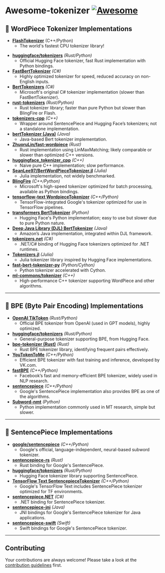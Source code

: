 # Awesome-tokenizer  [![Awesome](https://cdn.rawgit.com/sindresorhus/awesome/d7305f38d29fed78fa85652e3a63e154dd8e8829/media/badge.svg)](https://github.com/sindresorhus/awesome)

## 🔹 **WordPiece Tokenizer Implementations**

* **[FlashTokenizer](https://github.com/NLPOptimize/flash-tokenizer)** (C++/Python)
  *  The world's fastest CPU tokenizer library!
- **[huggingface/tokenizers](https://github.com/huggingface/tokenizers)** *(Rust/Python)*
  - Official Hugging Face tokenizer, fast Rust implementation with Python bindings.
- **[FastBertTokenizer](https://github.com/kekyo/FastBertTokenizer)** *(C#)*
  - Highly optimized tokenizer for speed, reduced accuracy on non-English inputs.
- **[BertTokenizers](https://github.com/microsoft/BertTokenizers)** *(C#)*
  - Microsoft's original C# tokenizer implementation (slower than FastBertTokenizer).
- **[rust-tokenizers](https://github.com/guillaume-be/rust-tokenizers)** *(Rust/Python)*
  - Rust tokenizer library; faster than pure Python but slower than BlingFire or Flash.
- **[tokenizers-cpp](https://github.com/monologg/tokenizers-cpp)** *(C++)*
  - Wrapper around SentencePiece and Hugging Face’s tokenizers; not a standalone implementation.
- **[bertTokenizer (Java)](https://github.com/robrua/easy-bert)** *(Java)*
  - Java-based Bert tokenizer implementation.
- **[ZhuoruLin/fast-wordpiece](https://github.com/ZhuoruLin/fast-wordpiece)** *(Rust)*
  - Rust implementation using LinMaxMatching; likely comparable or slower than optimized C++ versions.
- **[huggingface_tokenizer_cpp](https://github.com/BlinkDL/huggingface_tokenizer_cpp)** *(C++)*
  - Naive pure C++ implementation; slow performance.
- **[SeanLee97/BertWordPieceTokenizer.jl](https://github.com/SeanLee97/BertWordPieceTokenizer.jl)** *(Julia)*
  - Julia implementation, not widely benchmarked.
- **[BlingFire](https://github.com/microsoft/BlingFire)** *(C++/Python)*
  - Microsoft's high-speed tokenizer optimized for batch processing, available as Python bindings.
- **[tensorflow-text WordpieceTokenizer](https://github.com/tensorflow/text)** *(C++/Python)*
  - TensorFlow-integrated Google's tokenizer optimized for use in TensorFlow pipelines.
- **[transformers BertTokenizer](https://github.com/huggingface/transformers)** *(Python)*
  - Hugging Face's Python implementation; easy to use but slower due to pure Python nature.
- **[Deep Java Library (DJL) BertTokenizer](https://github.com/deepjavalibrary/djl)** *(Java)*
  - Amazon’s Java implementation, integrated within DJL framework.
- **[tokenizers.net](https://github.com/ScottLogic/tokenizers.net)** *(C#)*
  - .NET/C# binding of Hugging Face tokenizers optimized for .NET runtimes.
- **[Tokenizers.jl](https://github.com/JuliaText/Tokenizers.jl)** *(Julia)*
  - Julia tokenizer library inspired by Hugging Face implementations.
- **[fast-bert-tokenizer-py](https://github.com/kakaobrain/fast-bert-tokenizer-py)** *(Python/Cython)*
  - Python tokenizer accelerated with Cython.
- **[ml-commons/tokenizer](https://github.com/mlcommons/tokenizer)** *(C++)*
  - High-performance C++ tokenizer supporting WordPiece and other algorithms.

------

## 🔹 **BPE (Byte Pair Encoding) Implementations**

- **[OpenAI TikToken](https://github.com/openai/tiktoken)** *(Rust/Python)*
  - Official BPE tokenizer from OpenAI (used in GPT models), highly optimized.
- **[huggingface/tokenizers](https://github.com/huggingface/tokenizers)** *(Rust/Python)*
  - General-purpose tokenizer supporting BPE, from Hugging Face.
- **[bpe-tokenizer (Rust)](https://docs.rs/bpe-tokenizer/latest/bpe_tokenizer/)** *(Rust)*
  - Rust BPE tokenizer library, identifying frequent pairs effectively.
- **[YouTokenToMe](https://github.com/VKCOM/YouTokenToMe)** *(C++/Python)*
  - Efficient BPE tokenizer with fast training and inference, developed by VK.com.
- **[fastBPE](https://github.com/glample/fastBPE)** *(C++/Python)*
  - Facebook’s fast and memory-efficient BPE tokenizer, widely used in NLP research.
- **[sentencepiece](https://github.com/google/sentencepiece)** *(C++/Python)*
  - Google's SentencePiece implementation also provides BPE as one of the algorithms.
- **[Subword-nmt](https://github.com/rsennrich/subword-nmt)** *(Python)*
  - Python implementation commonly used in MT research, simple but slower.

------

## 🔹 **SentencePiece Implementations**

- **[google/sentencepiece](https://github.com/google/sentencepiece)** *(C++/Python)*
  - Google's official, language-independent, neural-based subword tokenizer.
- **[sentencepiece-rs](https://github.com/finalfusion/sentencepiece)** *(Rust)*
  - Rust binding for Google's SentencePiece.
- **[huggingface/tokenizers](https://github.com/huggingface/tokenizers)** *(Rust/Python)*
  - Hugging Face tokenizer library supporting SentencePiece.
- **[TensorFlow Text SentencepieceTokenizer](https://github.com/tensorflow/text)** *(C++/Python)*
  - Google's TensorFlow Text includes SentencePiece tokenizer optimized for TF environments.
- **[sentencepiece.NET](https://github.com/Curiosity-ai/sentencepiece.NET)** *(C#)*
  - .NET binding for SentencePiece tokenizer.
- **[sentencepiece-jni](https://github.com/go-skynet/sentencepiece-jni)** *(Java)*
  - JNI bindings for Google's SentencePiece tokenizer for Java applications.
- **[sentencepiece-swift](https://github.com/xenova/sentencepiece-swift)** *(Swift)*
  - Swift bindings for Google's SentencePiece tokenizer.

------

## Contributing



Your contributions are always welcome! Please take a look at the [contribution guidelines](./CONTRIBUTING.md) first.





